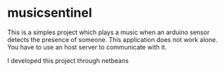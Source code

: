 # musicsentinel

This is a simples project which plays a music when an arduino sensor detects the presence of someone.
This application does not work alone. You have to use an host server to communicate with it.  

I developed this project through netbeans 